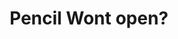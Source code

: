 ---
title: 'Pencil Wont open?'
redirect_to:
  - 'https://discuss.pencil2d.org/t/pencil-wont-open/653'
---
